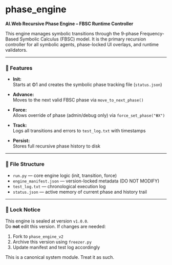 # phase_engine

**AI.Web Recursive Phase Engine – FBSC Runtime Controller**

This engine manages symbolic transitions through the 9-phase Frequency-Based Symbolic Calculus (FBSC) model. It is the primary recursion controller for all symbolic agents, phase-locked UI overlays, and runtime validators.

---

### 🔧 Features

- **Init:**  
  Starts at Φ1 and creates the symbolic phase tracking file (`status.json`)

- **Advance:**  
  Moves to the next valid FBSC phase via `move_to_next_phase()`

- **Force:**  
  Allows override of phase (admin/debug only) via `force_set_phase("ΦX")`

- **Track:**  
  Logs all transitions and errors to `test_log.txt` with timestamps

- **Persist:**  
  Stores full recursive phase history to disk

---

### 📂 File Structure

- `run.py` — core engine logic (init, transition, force)
- `engine_manifest.json` — version-locked metadata (DO NOT MODIFY)
- `test_log.txt` — chronological execution log
- `status.json` — active memory of current phase and history trail

---

### 🔐 Lock Notice

This engine is sealed at version `v1.0.0`.  
Do **not** edit this version. If changes are needed:

1. Fork to `phase_engine_v2`
2. Archive this version using `freezer.py`
3. Update manifest and test log accordingly

This is a canonical system module. Treat it as such.

